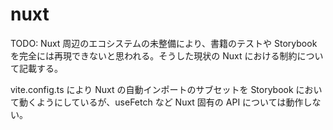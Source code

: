 # nuxt

TODO: Nuxt 周辺のエコシステムの未整備により、書籍のテストや Storybook を完全には再現できないと思われる。そうした現状の Nuxt における制約について記載する。

vite.config.ts により Nuxt の自動インポートのサブセットを Storybook において動くようにしているが、useFetch など Nuxt 固有の API については動作しない。

